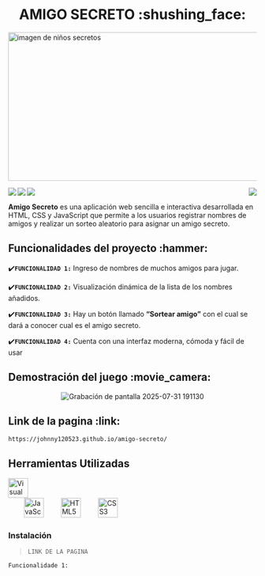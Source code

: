 <h1 align="center" > AMIGO SECRETO :shushing_face: </h1>
<img width="1047" height="301" alt="imagen de niños secretos" src="https://github.com/user-attachments/assets/d3b9477d-e6d6-42e4-a268-9a10841b01a4" />
<p >
  <img align="left" src="https://img.shields.io/badge/STATUS-CULMINADO-green"/>
  <img src="https://img.shields.io/github/stars/camilafernanda?style=social"/>
  <img align="right"src="https://img.shields.io/badge/npm-1.0.0-red"/>
  <img align="left"src="https://img.shields.io/badge/FINALIZACION-31/Julio/2025-blue"/>
</p>

**Amigo Secreto** es una aplicación web sencilla e interactiva desarrollada en HTML, CSS y JavaScript que permite a los usuarios registrar nombres de amigos y realizar un sorteo aleatorio para asignar un amigo secreto.

<h2>Funcionalidades del proyecto :hammer:</h2>

:heavy_check_mark:**`FUNCIONALIDAD 1:`** Ingreso de nombres de muchos amigos para jugar.

:heavy_check_mark:**`FUNCIONALIDAD 2:`** Visualización dinámica de la lista de los nombres añadidos.

:heavy_check_mark:**`FUNCIONALIDAD 3:`** Hay un botón llamado **“Sortear amigo”** con el cual se dará a conocer cual es el amigo secreto.

:heavy_check_mark:**`FUNCIONALIDAD 4:`** Cuenta con una interfaz moderna, cómoda y fácil de usar 

<h2>Demostración del juego :movie_camera:</h2>

<div align="center" width="800" height="450">
  
  ![Grabación de pantalla 2025-07-31 191130](https://github.com/user-attachments/assets/0216aa9d-4fc3-4722-87d1-9dcc86ad507f)
</div>

<h2>Link de la pagina :link:</h2>

```
https://johnny120523.github.io/amigo-secreto/
```

<h2>Herramientas Utilizadas </h2>
<p >
<img width="40" height="40" alt="Visual Studio Code"  src="https://code.visualstudio.com/assets/images/code-stable.png" style="margin-right: 500px;"/>
  &nbsp&nbsp&nbsp&nbsp&nbsp&nbsp&nbsp
<img src="https://cdn.jsdelivr.net/gh/devicons/devicon/icons/javascript/javascript-original.svg" alt="JavaScript" width="40" height="40"/>
  &nbsp&nbsp&nbsp&nbsp&nbsp&nbsp&nbsp
<img src="https://cdn.jsdelivr.net/gh/devicons/devicon/icons/html5/html5-original.svg" alt="HTML5" width="40" height="40"/>
  &nbsp&nbsp&nbsp&nbsp&nbsp&nbsp&nbsp
<img src="https://cdn.jsdelivr.net/gh/devicons/devicon/icons/css3/css3-original.svg" alt="CSS3" width="40" height="40"/>
</p>





### Instalación

> ```LINK DE LA PAGINA```


`Funcionalidade 1:`
